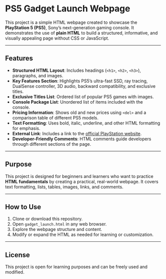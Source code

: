 # PS5 Gadget Launch Webpage

This project is a simple HTML webpage created to showcase the **PlayStation 5 (PS5)**, Sony’s next-generation gaming console. It demonstrates the use of **plain HTML** to build a structured, informative, and visually appealing page without CSS or JavaScript.

---

## Features

- **Structured HTML Layout**: Includes headings (`<h1>`, `<h2>`, `<h3>`), paragraphs, and images.
- **Key Features Section**: Highlights PS5’s ultra-fast SSD, ray tracing, DualSense controller, 3D audio, backward compatibility, and exclusive titles.
- **Exclusive Titles List**: Ordered list of popular PS5 games with images.
- **Console Package List**: Unordered list of items included with the console.
- **Pricing Information**: Shows old and new prices using `<del>` and a comparison table of different PS5 models.
- **Text Formatting**: Uses bold, italic, underline, and other HTML formatting for emphasis.
- **External Link**: Includes a link to the [official PlayStation website](https://www.playstation.com).
- **Developer-Friendly Comments**: HTML comments guide developers through different sections of the page.

---

## Purpose

This project is designed for beginners and learners who want to practice **HTML fundamentals** by creating a practical, real-world webpage. It covers text formatting, lists, tables, images, links, and comments.

---

## How to Use

1. Clone or download this repository.
2. Open `gadget_launch.html` in any web browser.
3. Explore the webpage structure and content.
4. Modify or expand the HTML as needed for learning or customization.

---

## License

This project is open for learning purposes and can be freely used and modified.
